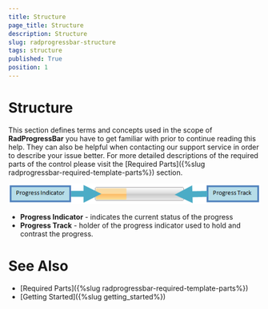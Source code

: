 ```yaml
---
title: Structure
page_title: Structure
description: Structure
slug: radprogressbar-structure
tags: structure
published: True
position: 1
---
```


# Structure

This section defines terms and concepts used in the scope of __RadProgressBar__ you have to get familiar with prior to continue reading this help. They can also be helpful when contacting our support service in order to describe your issue better. For more detailed descriptions of the required parts of the control please visit the [Required Parts]({%slug radprogressbar-required-template-parts%}) section.  

![](images/RadProgressBar_structure.png)

* __Progress Indicator__ - indicates the current status of the progress 
* __Progress Track__ - holder of the progress indicator used to hold and contrast the progress.

# See Also
 * [Required Parts]({%slug radprogressbar-required-template-parts%})
 * [Getting Started]({%slug getting_started%})
